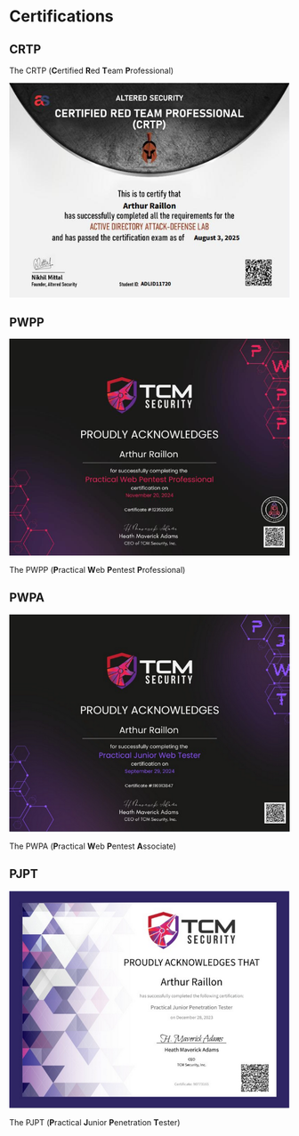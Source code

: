 # Certifications

## CRTP

The CRTP (**C**ertified **R**ed **T**eam **P**rofessional)

<p align="center">
  <img src="./images/crtp.jpeg" alt="CRTP">
</p>

## PWPP
<p align="center">
  <img src="./images/pwpp.jpeg" alt="PWPP">
</p>

The PWPP (**P**ractical **W**eb **P**entest **P**rofessional)
## PWPA
<p align="center">
  <img src="./images/pwpa.png" alt="PWPA">
</p>

The PWPA (**P**ractical **W**eb **P**entest **A**ssociate)
## PJPT
<p align="center">
  <img src="./images/pjpt.png" alt="PJPT">
</p>

The PJPT (**P**ractical **J**unior **P**enetration **T**ester)